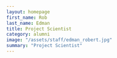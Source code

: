 ```yaml
---
layout: homepage
first_name: Rob
last_name: Edman
title: Project Scientist
category: alumni
image: "/assets/staff/edman_robert.jpg"
summary: "Project Scientist"
---
```


